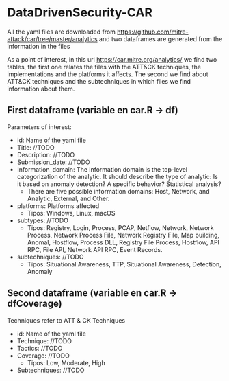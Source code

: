 # DataDrivenSecurity-CAR

All the yaml files are downloaded from https://github.com/mitre-attack/car/tree/master/analytics and two dataframes are generated from the information in the files

As a point of interest, in this url https://car.mitre.org/analytics/ we find two tables, the first one relates the files with the ATT&CK techniques, the implementations and the platforms it affects. The second we find about ATT&CK techniques and the subtechniques in which files we find information about them.

## First dataframe (variable en car.R -> df)

Parameters of interest:

- id: Name of the yaml file
- Title: //TODO
- Description: //TODO
- Submission_date: //TODO
- Information_domain: The information domain is the top-level categorization of the analytic. It should describe the type of analytic: Is it based on anomaly detection? A specific behavior? Statistical analysis?
  - There are five possible information domains: Host, Network, and Analytic, External, and Other.
- platforms: Platforms affected
  - Tipos: Windows, Linux, macOS
- subtypes: //TODO
  - Tipos: Registry, Login, Process, PCAP, Netflow, Network, Network Process, Network Process File, Network Registry File, Map building, Anomal, Hostflow, Process DLL, Registry File Process, Hostflow, API RPC, File API, Network API RPC, Event Records.
- subtechniques: //TODO
  - Tipos: Situational Awareness, TTP, Situational Awareness, Detection, Anomaly

## Second dataframe (variable en car.R -> dfCoverage)

Techniques refer to ATT & CK Techniques

  - id: Name of the yaml file
  - Technique: //TODO
  - Tactics: //TODO
  - Coverage: //TODO
    - Tipos: Low, Moderate, High
  - Subtechniques: //TODO
